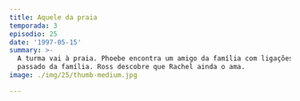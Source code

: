 ```yaml
---
title: Aquele da praia
temporada: 3
episodio: 25
date: '1997-05-15'
summary: >-
  A turma vai à praia. Phoebe encontra um amigo da família com ligações com o
  passado da família. Ross descobre que Rachel ainda o ama.
image: ./img/25/thumb-medium.jpg

---
```


